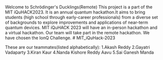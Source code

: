 Welcome to Schrödinger's Ducklings(Remote)
This project is a part of the MIT iQuHACK2023. It is an annual quantum hackathon.It aims to bring students (high school through early-career professionals) from a diverse set of backgrounds to explore improvements and applications of near-term quantum devices. MIT iQuHACK 2023 will have an in-person hackathon and a virtual hackathon. Our team will take part in the remote hackathon. We have chosen the IonQ Challenge. # MIT_iQuHack-2023

These are our teammates(listed alphabetically):
1.Akash Reddy
2.Gayatri Vadaparty
3.Kiran Kaur
4.Nanda Kishore Reddy Aavu
5.Sai Ganesh Manda


